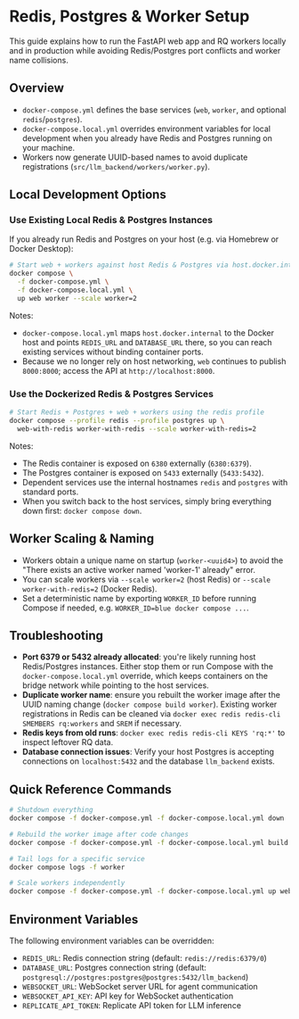 # Redis, Postgres & Worker Setup

This guide explains how to run the FastAPI web app and RQ workers locally and in production while avoiding Redis/Postgres port conflicts and worker name collisions.

## Overview

- `docker-compose.yml` defines the base services (`web`, `worker`, and optional `redis`/`postgres`).
- `docker-compose.local.yml` overrides environment variables for local development when you already have Redis and Postgres running on your machine.
- Workers now generate UUID-based names to avoid duplicate registrations (`src/llm_backend/workers/worker.py`).

## Local Development Options

### Use Existing Local Redis & Postgres Instances

If you already run Redis and Postgres on your host (e.g. via Homebrew or Docker Desktop):

```bash
# Start web + workers against host Redis & Postgres via host.docker.internal
docker compose \
  -f docker-compose.yml \
  -f docker-compose.local.yml \
  up web worker --scale worker=2
```

Notes:

- `docker-compose.local.yml` maps `host.docker.internal` to the Docker host and points `REDIS_URL` and `DATABASE_URL` there, so you can reach existing services without binding container ports.
- Because we no longer rely on host networking, `web` continues to publish `8000:8000`; access the API at `http://localhost:8000`.

### Use the Dockerized Redis & Postgres Services

```bash
# Start Redis + Postgres + web + workers using the redis profile
docker compose --profile redis --profile postgres up \
  web-with-redis worker-with-redis --scale worker-with-redis=2
```

Notes:

- The Redis container is exposed on `6380` externally (`6380:6379`).
- The Postgres container is exposed on `5433` externally (`5433:5432`).
- Dependent services use the internal hostnames `redis` and `postgres` with standard ports.
- When you switch back to the host services, simply bring everything down first: `docker compose down`.

## Worker Scaling & Naming

- Workers obtain a unique name on startup (`worker-<uuid4>`) to avoid the "There exists an active worker named 'worker-1' already" error.
- You can scale workers via `--scale worker=2` (host Redis) or `--scale worker-with-redis=2` (Docker Redis).
- Set a deterministic name by exporting `WORKER_ID` before running Compose if needed, e.g. `WORKER_ID=blue docker compose ...`.

## Troubleshooting

- **Port 6379 or 5432 already allocated**: you're likely running host Redis/Postgres instances. Either stop them or run Compose with the `docker-compose.local.yml` override, which keeps containers on the bridge network while pointing to the host services.
- **Duplicate worker name**: ensure you rebuilt the worker image after the UUID naming change (`docker compose build worker`). Existing worker registrations in Redis can be cleaned via `docker exec redis redis-cli SMEMBERS rq:workers` and `SREM` if necessary.
- **Redis keys from old runs**: `docker exec redis redis-cli KEYS 'rq:*'` to inspect leftover RQ data.
- **Database connection issues**: Verify your host Postgres is accepting connections on `localhost:5432` and the database `llm_backend` exists.

## Quick Reference Commands

```bash
# Shutdown everything
docker compose -f docker-compose.yml -f docker-compose.local.yml down

# Rebuild the worker image after code changes
docker compose -f docker-compose.yml -f docker-compose.local.yml build worker

# Tail logs for a specific service
docker compose logs -f worker

# Scale workers independently
docker compose -f docker-compose.yml -f docker-compose.local.yml up web worker --scale worker=3
```

## Environment Variables

The following environment variables can be overridden:

- `REDIS_URL`: Redis connection string (default: `redis://redis:6379/0`)
- `DATABASE_URL`: Postgres connection string (default: `postgresql://postgres:postgres@postgres:5432/llm_backend`)
- `WEBSOCKET_URL`: WebSocket server URL for agent communication
- `WEBSOCKET_API_KEY`: API key for WebSocket authentication
- `REPLICATE_API_TOKEN`: Replicate API token for LLM inference
